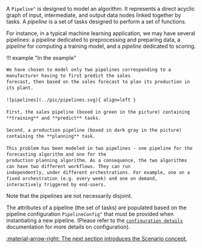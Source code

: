 A `Pipeline^` is designed to model an algorithm. It represents a direct acyclic graph of input, intermediate, and output
data nodes linked together by tasks. A _pipeline_ is a set of tasks designed to perform a set of functions.

For instance, in a typical machine learning application, we may have several pipelines: a _pipeline_ dedicated to
preprocessing and preparing data, a _pipeline_ for computing a training model, and a _pipeline_ dedicated to scoring.

!!! example "In the example"

    We have chosen to model only two pipelines corresponding to a manufacturer having to first predict the sales
    forecast, then based on the sales forecast to plan its production in its plant.

    ![pipelines](../pic/pipelines.svg){ align=left }

    First, the sales pipeline (boxed in green in the picture) containing **training** and **predict** tasks.

    Second, a production pipeline (boxed in dark gray in the picture) containing the **planning** task.

    This problem has been modeled in two pipelines - one pipeline for the forecasting algorithm and one for the
    production planning algorithm. As a consequence, the two algorithms can have two different workflows. They can run
    independently, under different orchestrations. For example, one on a fixed orchestration (e.g. every week) and one on demand,
    interactively triggered by end-users.


Note that the pipelines are not necessarily disjoint.

The attributes of a pipeline (the set of tasks) are populated based on the pipeline configuration
`PipelineConfig^` that must be provided when instantiating a new pipeline. (Please refer to the
[`configuration details`](../config/pipeline-config.md) documentation for more details on configuration).


[:material-arrow-right: The next section introduces the Scenario concept.](scenario.md)
